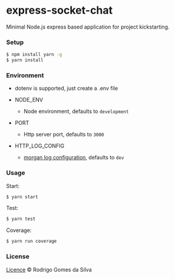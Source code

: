 # express-socket-chat

Minimal Node.js express based application for project kickstarting.

### Setup
```bash
$ npm install yarn -g
$ yarn install
```
### Environment
* dotenv is supported, just create a .env file

* NODE_ENV
  - Node environment, defaults to `development`
* PORT
  - Http server port, defaults to `3000`
* HTTP_LOG_CONFIG
  - [morgan log configuration](https://github.com/expressjs/morgan#predefined-formats), defaults to `dev`

### Usage
Start:
```bash
$ yarn start
```
Test:
```bash
$ yarn test
```
Coverage:
```bash
$ yarn run coverage
```

### License

[Licence](https://github.com/rodrigogs/express-seed/blob/master/LICENSE) © Rodrigo Gomes da Silva
